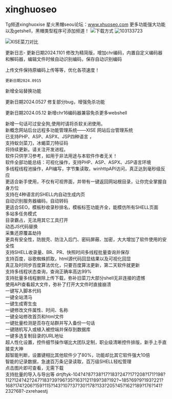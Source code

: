
# xinghuoseo
Tg频道xinghuoxise
星火黑帽seou论坛：www.xhuoseo.com
更多功能强大功能以及getshell，黑帽类型程序可添加频道！
![下载方式](https://github.com/htgetshell/xise998/assets/115095267/d7f3e4fe-fe5f-420f-a4a9-b4f015f4f4bb)
![103133723](https://github.com/user-attachments/assets/b2146aab-2bc0-41eb-8468-f93181179953)

![XISE菜刀对比](https://github.com/htgetshell/xise998/assets/115095267/2ff7498f-9f63-4282-8327-adb55ad4b8e9)


  <p>更新日志-
   更新日期2024.1101
修改为精简版，增加chr编码，内置自定义编码器和解码器，编辑文件时候自动识别编码，保存自动识别编码

上传文件保持原编码上传等等，优化各项速度！
    
    更新日期2024.0915
新增全站替换功能

更新日期2024.0527
修复部分bug，增强免杀功能

更新日期2024.05.12
新增chr16编码器兼容免杀更多webshell

新增一句话可过安全狗,使用时请将杀软关闭使用。
<br>
新概念网站后台远程多功能管理系统——XISE 网站后台管理系统
<br>
已支持PHP、ASP、ASPX、JSP四种语言 ，
<br>
支持蚁剑菜刀，冰蝎菜刀特征码
<br>
将持续更新。请关注开发进程。
<br>
软件只供学习参考，如用于非法用途与本软件作者无关！
<br>
软件全部功能总结：可视化操作，支持PHP、ASP、ASPX、JSP语言环境
<br>
多线程线程池操作，API编写，字节集读取，winhttpAPI访问，真正达到毫秒级反应
<br>
更适合新手使用，不仅有可视界面，并带有一键返回网站根目录，让你完全掌握自身方位
<br>
支持在4种语言的SHELL内自动生成内页
<br>
自动识别服务器编码，自动转码
<br>
更适合SEO，模板秒收录秒排名，模板标签功能齐全，能模仿所有SHELL页面
<br>
多站多任务模式
<br>
目录霸占，无法用其它工具打开
<br>
动态JS代码替换
<br>
采集还原覆盖劫持
<br>
更具有安全性，防脱壳、防注入后门、密码屏蔽、加密，大大增加了软件使用的安全性
<br>
支持SHELL收录量、BR、PR、快照时间多线程批量查询并保存
<br>
支持百度，谷歌蜘蛛抓取，html源代码回显结果以及可视化回显
<br>
真正及时同步百度算法优化，只要百度算法更新，第二天软件就更新
<br>
支持多线程状态查询，查询正确率高达99%
<br>
支持批量多线程删除上传下载，弥补旧菜刀大部分shell无非连接的遗憾
<br>
使用API查看超大文件，弥补了打开大文件时直接崩溃
<br>
一键写入脚本代码
<br>
一键全站清马
<br>
一键生成寄生虫
<br>
一键修改文件属性、时间、名称
<br>
一键全站修改首页和html文件
<br>
一键批量检测是否存在站群并写入备份一句话
<br>
一键随机写入或植入被控端并保存到数据库
<br>
一键多选复制目录的URL地址
<br>
超人性化设置，控件细节操作堪比大团队定制，职业级清晰控件排版，新手上手直接变大神
<br>
超智能判断，设置键相比其他软件少了80%，功能却比其它软件强大10倍
<br>
智能的记录数据，急速百万条记录读取，百万级SHELL轻松管理
<br>
点击图片即可查看，无需下载
<br>
支持批量的导入与导出等
drtjftyk-104?4?87?38?17?183?247?17?208?171?198?112?124?42?247?183?39?96?35?163?121?89?38?192?~185?69?9?193?221?168?174?206?159?115?143?107?37?30?178?133?205?45?162?189?176?141?232?68?-zxrehaestj
